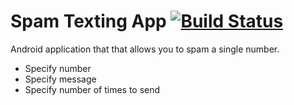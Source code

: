 # Spam Texting App [![Build Status](https://travis-ci.org/jaredsburrows/SpamTexting.png)](https://travis-ci.org/jaredsburrows/SpamTexting)

Android application that that allows you to spam a single number.
 - Specify number
 - Specify message
 - Specify number of times to send
